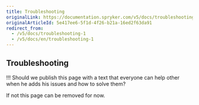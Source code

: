 ```yaml
---
title: Troubleshooting
originalLink: https://documentation.spryker.com/v5/docs/troubleshooting-1
originalArticleId: 5e417ee6-5f1d-4f26-b21a-16ed2f63da91
redirect_from:
  - /v5/docs/troubleshooting-1
  - /v5/docs/en/troubleshooting-1
---
```


## Troubleshooting

!!! Should we publish this page with a text that everyone can help other when he adds his issues and how to solve them?

If not this page can be removed for now.
